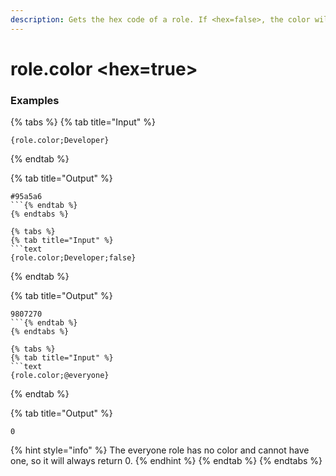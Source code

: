 ```yaml
---
description: Gets the hex code of a role. If <hex=false>, the color will be in base 10 and may be empty if the role has no color.
---
```


# role.color <hex=true> <role>

### Examples

{% tabs %}
{% tab title="Input" %}
```text
{role.color;Developer}
```
{% endtab %}

{% tab title="Output" %}
```text
#95a5a6
```{% endtab %}
{% endtabs %}

{% tabs %}
{% tab title="Input" %}
```text
{role.color;Developer;false}
```
{% endtab %}

{% tab title="Output" %}
```text
9807270
```{% endtab %}
{% endtabs %}

{% tabs %}
{% tab title="Input" %}
```text
{role.color;@everyone}
```
{% endtab %}

{% tab title="Output" %}
```text
0
```
{% hint style="info" %}
The everyone role has no color and cannot have one, so it will always return 0.
{% endhint %}
{% endtab %}
{% endtabs %}